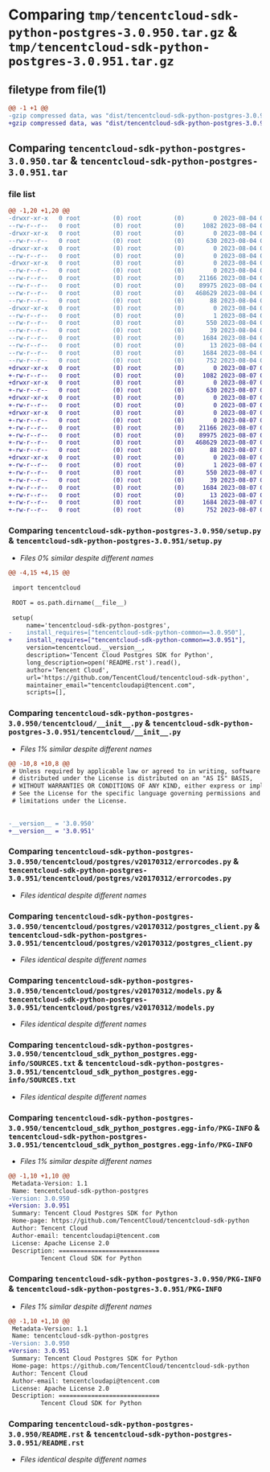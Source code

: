 # Comparing `tmp/tencentcloud-sdk-python-postgres-3.0.950.tar.gz` & `tmp/tencentcloud-sdk-python-postgres-3.0.951.tar.gz`

## filetype from file(1)

```diff
@@ -1 +1 @@
-gzip compressed data, was "dist/tencentcloud-sdk-python-postgres-3.0.950.tar", last modified: Fri Aug  4 00:32:15 2023, max compression
+gzip compressed data, was "dist/tencentcloud-sdk-python-postgres-3.0.951.tar", last modified: Mon Aug  7 00:31:55 2023, max compression
```

## Comparing `tencentcloud-sdk-python-postgres-3.0.950.tar` & `tencentcloud-sdk-python-postgres-3.0.951.tar`

### file list

```diff
@@ -1,20 +1,20 @@
-drwxr-xr-x   0 root         (0) root         (0)        0 2023-08-04 00:32:15.000000 tencentcloud-sdk-python-postgres-3.0.950/
--rw-r--r--   0 root         (0) root         (0)     1082 2023-08-04 00:32:15.000000 tencentcloud-sdk-python-postgres-3.0.950/setup.py
-drwxr-xr-x   0 root         (0) root         (0)        0 2023-08-04 00:32:15.000000 tencentcloud-sdk-python-postgres-3.0.950/tencentcloud/
--rw-r--r--   0 root         (0) root         (0)      630 2023-08-04 00:32:15.000000 tencentcloud-sdk-python-postgres-3.0.950/tencentcloud/__init__.py
-drwxr-xr-x   0 root         (0) root         (0)        0 2023-08-04 00:32:15.000000 tencentcloud-sdk-python-postgres-3.0.950/tencentcloud/postgres/
--rw-r--r--   0 root         (0) root         (0)        0 2023-08-04 00:32:15.000000 tencentcloud-sdk-python-postgres-3.0.950/tencentcloud/postgres/__init__.py
-drwxr-xr-x   0 root         (0) root         (0)        0 2023-08-04 00:32:15.000000 tencentcloud-sdk-python-postgres-3.0.950/tencentcloud/postgres/v20170312/
--rw-r--r--   0 root         (0) root         (0)        0 2023-08-04 00:32:15.000000 tencentcloud-sdk-python-postgres-3.0.950/tencentcloud/postgres/v20170312/__init__.py
--rw-r--r--   0 root         (0) root         (0)    21166 2023-08-04 00:32:15.000000 tencentcloud-sdk-python-postgres-3.0.950/tencentcloud/postgres/v20170312/errorcodes.py
--rw-r--r--   0 root         (0) root         (0)    89975 2023-08-04 00:32:15.000000 tencentcloud-sdk-python-postgres-3.0.950/tencentcloud/postgres/v20170312/postgres_client.py
--rw-r--r--   0 root         (0) root         (0)   468629 2023-08-04 00:32:15.000000 tencentcloud-sdk-python-postgres-3.0.950/tencentcloud/postgres/v20170312/models.py
--rw-r--r--   0 root         (0) root         (0)       88 2023-08-04 00:32:15.000000 tencentcloud-sdk-python-postgres-3.0.950/setup.cfg
-drwxr-xr-x   0 root         (0) root         (0)        0 2023-08-04 00:32:15.000000 tencentcloud-sdk-python-postgres-3.0.950/tencentcloud_sdk_python_postgres.egg-info/
--rw-r--r--   0 root         (0) root         (0)        1 2023-08-04 00:32:15.000000 tencentcloud-sdk-python-postgres-3.0.950/tencentcloud_sdk_python_postgres.egg-info/dependency_links.txt
--rw-r--r--   0 root         (0) root         (0)      550 2023-08-04 00:32:15.000000 tencentcloud-sdk-python-postgres-3.0.950/tencentcloud_sdk_python_postgres.egg-info/SOURCES.txt
--rw-r--r--   0 root         (0) root         (0)       39 2023-08-04 00:32:15.000000 tencentcloud-sdk-python-postgres-3.0.950/tencentcloud_sdk_python_postgres.egg-info/requires.txt
--rw-r--r--   0 root         (0) root         (0)     1684 2023-08-04 00:32:15.000000 tencentcloud-sdk-python-postgres-3.0.950/tencentcloud_sdk_python_postgres.egg-info/PKG-INFO
--rw-r--r--   0 root         (0) root         (0)       13 2023-08-04 00:32:15.000000 tencentcloud-sdk-python-postgres-3.0.950/tencentcloud_sdk_python_postgres.egg-info/top_level.txt
--rw-r--r--   0 root         (0) root         (0)     1684 2023-08-04 00:32:15.000000 tencentcloud-sdk-python-postgres-3.0.950/PKG-INFO
--rw-r--r--   0 root         (0) root         (0)      752 2023-08-04 00:32:15.000000 tencentcloud-sdk-python-postgres-3.0.950/README.rst
+drwxr-xr-x   0 root         (0) root         (0)        0 2023-08-07 00:31:55.000000 tencentcloud-sdk-python-postgres-3.0.951/
+-rw-r--r--   0 root         (0) root         (0)     1082 2023-08-07 00:31:55.000000 tencentcloud-sdk-python-postgres-3.0.951/setup.py
+drwxr-xr-x   0 root         (0) root         (0)        0 2023-08-07 00:31:55.000000 tencentcloud-sdk-python-postgres-3.0.951/tencentcloud/
+-rw-r--r--   0 root         (0) root         (0)      630 2023-08-07 00:31:55.000000 tencentcloud-sdk-python-postgres-3.0.951/tencentcloud/__init__.py
+drwxr-xr-x   0 root         (0) root         (0)        0 2023-08-07 00:31:55.000000 tencentcloud-sdk-python-postgres-3.0.951/tencentcloud/postgres/
+-rw-r--r--   0 root         (0) root         (0)        0 2023-08-07 00:31:55.000000 tencentcloud-sdk-python-postgres-3.0.951/tencentcloud/postgres/__init__.py
+drwxr-xr-x   0 root         (0) root         (0)        0 2023-08-07 00:31:55.000000 tencentcloud-sdk-python-postgres-3.0.951/tencentcloud/postgres/v20170312/
+-rw-r--r--   0 root         (0) root         (0)        0 2023-08-07 00:31:55.000000 tencentcloud-sdk-python-postgres-3.0.951/tencentcloud/postgres/v20170312/__init__.py
+-rw-r--r--   0 root         (0) root         (0)    21166 2023-08-07 00:31:55.000000 tencentcloud-sdk-python-postgres-3.0.951/tencentcloud/postgres/v20170312/errorcodes.py
+-rw-r--r--   0 root         (0) root         (0)    89975 2023-08-07 00:31:55.000000 tencentcloud-sdk-python-postgres-3.0.951/tencentcloud/postgres/v20170312/postgres_client.py
+-rw-r--r--   0 root         (0) root         (0)   468629 2023-08-07 00:31:55.000000 tencentcloud-sdk-python-postgres-3.0.951/tencentcloud/postgres/v20170312/models.py
+-rw-r--r--   0 root         (0) root         (0)       88 2023-08-07 00:31:55.000000 tencentcloud-sdk-python-postgres-3.0.951/setup.cfg
+drwxr-xr-x   0 root         (0) root         (0)        0 2023-08-07 00:31:55.000000 tencentcloud-sdk-python-postgres-3.0.951/tencentcloud_sdk_python_postgres.egg-info/
+-rw-r--r--   0 root         (0) root         (0)        1 2023-08-07 00:31:55.000000 tencentcloud-sdk-python-postgres-3.0.951/tencentcloud_sdk_python_postgres.egg-info/dependency_links.txt
+-rw-r--r--   0 root         (0) root         (0)      550 2023-08-07 00:31:55.000000 tencentcloud-sdk-python-postgres-3.0.951/tencentcloud_sdk_python_postgres.egg-info/SOURCES.txt
+-rw-r--r--   0 root         (0) root         (0)       39 2023-08-07 00:31:55.000000 tencentcloud-sdk-python-postgres-3.0.951/tencentcloud_sdk_python_postgres.egg-info/requires.txt
+-rw-r--r--   0 root         (0) root         (0)     1684 2023-08-07 00:31:55.000000 tencentcloud-sdk-python-postgres-3.0.951/tencentcloud_sdk_python_postgres.egg-info/PKG-INFO
+-rw-r--r--   0 root         (0) root         (0)       13 2023-08-07 00:31:55.000000 tencentcloud-sdk-python-postgres-3.0.951/tencentcloud_sdk_python_postgres.egg-info/top_level.txt
+-rw-r--r--   0 root         (0) root         (0)     1684 2023-08-07 00:31:55.000000 tencentcloud-sdk-python-postgres-3.0.951/PKG-INFO
+-rw-r--r--   0 root         (0) root         (0)      752 2023-08-07 00:31:55.000000 tencentcloud-sdk-python-postgres-3.0.951/README.rst
```

### Comparing `tencentcloud-sdk-python-postgres-3.0.950/setup.py` & `tencentcloud-sdk-python-postgres-3.0.951/setup.py`

 * *Files 0% similar despite different names*

```diff
@@ -4,15 +4,15 @@
 
 import tencentcloud
 
 ROOT = os.path.dirname(__file__)
 
 setup(
     name='tencentcloud-sdk-python-postgres',
-    install_requires=["tencentcloud-sdk-python-common==3.0.950"],
+    install_requires=["tencentcloud-sdk-python-common==3.0.951"],
     version=tencentcloud.__version__,
     description='Tencent Cloud Postgres SDK for Python',
     long_description=open('README.rst').read(),
     author='Tencent Cloud',
     url='https://github.com/TencentCloud/tencentcloud-sdk-python',
     maintainer_email="tencentcloudapi@tencent.com",
     scripts=[],
```

### Comparing `tencentcloud-sdk-python-postgres-3.0.950/tencentcloud/__init__.py` & `tencentcloud-sdk-python-postgres-3.0.951/tencentcloud/__init__.py`

 * *Files 1% similar despite different names*

```diff
@@ -10,8 +10,8 @@
 # Unless required by applicable law or agreed to in writing, software
 # distributed under the License is distributed on an "AS IS" BASIS,
 # WITHOUT WARRANTIES OR CONDITIONS OF ANY KIND, either express or implied.
 # See the License for the specific language governing permissions and
 # limitations under the License.
 
 
-__version__ = '3.0.950'
+__version__ = '3.0.951'
```

### Comparing `tencentcloud-sdk-python-postgres-3.0.950/tencentcloud/postgres/v20170312/errorcodes.py` & `tencentcloud-sdk-python-postgres-3.0.951/tencentcloud/postgres/v20170312/errorcodes.py`

 * *Files identical despite different names*

### Comparing `tencentcloud-sdk-python-postgres-3.0.950/tencentcloud/postgres/v20170312/postgres_client.py` & `tencentcloud-sdk-python-postgres-3.0.951/tencentcloud/postgres/v20170312/postgres_client.py`

 * *Files identical despite different names*

### Comparing `tencentcloud-sdk-python-postgres-3.0.950/tencentcloud/postgres/v20170312/models.py` & `tencentcloud-sdk-python-postgres-3.0.951/tencentcloud/postgres/v20170312/models.py`

 * *Files identical despite different names*

### Comparing `tencentcloud-sdk-python-postgres-3.0.950/tencentcloud_sdk_python_postgres.egg-info/SOURCES.txt` & `tencentcloud-sdk-python-postgres-3.0.951/tencentcloud_sdk_python_postgres.egg-info/SOURCES.txt`

 * *Files identical despite different names*

### Comparing `tencentcloud-sdk-python-postgres-3.0.950/tencentcloud_sdk_python_postgres.egg-info/PKG-INFO` & `tencentcloud-sdk-python-postgres-3.0.951/tencentcloud_sdk_python_postgres.egg-info/PKG-INFO`

 * *Files 1% similar despite different names*

```diff
@@ -1,10 +1,10 @@
 Metadata-Version: 1.1
 Name: tencentcloud-sdk-python-postgres
-Version: 3.0.950
+Version: 3.0.951
 Summary: Tencent Cloud Postgres SDK for Python
 Home-page: https://github.com/TencentCloud/tencentcloud-sdk-python
 Author: Tencent Cloud
 Author-email: tencentcloudapi@tencent.com
 License: Apache License 2.0
 Description: ============================
         Tencent Cloud SDK for Python
```

### Comparing `tencentcloud-sdk-python-postgres-3.0.950/PKG-INFO` & `tencentcloud-sdk-python-postgres-3.0.951/PKG-INFO`

 * *Files 1% similar despite different names*

```diff
@@ -1,10 +1,10 @@
 Metadata-Version: 1.1
 Name: tencentcloud-sdk-python-postgres
-Version: 3.0.950
+Version: 3.0.951
 Summary: Tencent Cloud Postgres SDK for Python
 Home-page: https://github.com/TencentCloud/tencentcloud-sdk-python
 Author: Tencent Cloud
 Author-email: tencentcloudapi@tencent.com
 License: Apache License 2.0
 Description: ============================
         Tencent Cloud SDK for Python
```

### Comparing `tencentcloud-sdk-python-postgres-3.0.950/README.rst` & `tencentcloud-sdk-python-postgres-3.0.951/README.rst`

 * *Files identical despite different names*

